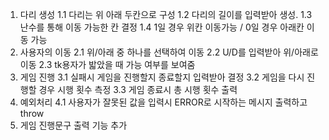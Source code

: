 1. 다리 생성
    1.1 다리는 위 아래 두칸으로 구성
    1.2 다리의 길이를 입력받아 생성.
    1.3 난수를 통해 이동 가능한 칸 결정
    1.4 1일 경우 위칸 이동가능 / 0일 경우 아래칸 이동 가능 
2. 사용자의 이동
    2.1 위/아래 중 하나를 선택하여 이동
    2.2 U/D를 입력받아 위/아래로 이동
    2.3 tk용자가 밟았을 때 가능 여부를 보여줌
3. 게임 진행
    3.1 실패시 게임을 진행할지 종료할지 입력받아 결정
    3.2 게임을 다시 진행할 경우 시행 횟수 측정
    3.3 게임 종료시 총 시행 횟수 출력
4. 예외처리
    4.1 사용자가 잘못된 값을 입력시 ERROR로 시작하는 메시지 출력하고 throw
5. 게임 진행문구 출력 기능 추가